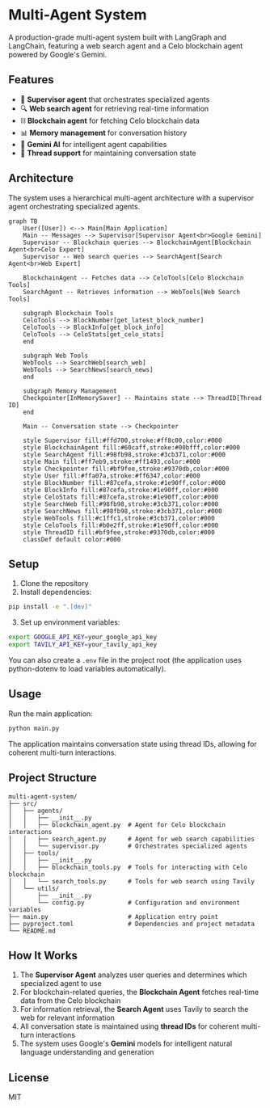 # Multi-Agent System

A production-grade multi-agent system built with LangGraph and LangChain, featuring a web search agent and a Celo blockchain agent powered by Google's Gemini.

## Features

- 🤖 **Supervisor agent** that orchestrates specialized agents
- 🔍 **Web search agent** for retrieving real-time information
- ⛓️ **Blockchain agent** for fetching Celo blockchain data
- 📊 **Memory management** for conversation history
- 🤖 **Gemini AI** for intelligent agent capabilities
- 🧵 **Thread support** for maintaining conversation state

## Architecture

The system uses a hierarchical multi-agent architecture with a supervisor agent orchestrating specialized agents.

```mermaid
graph TB
    User([User]) <--> Main[Main Application]
    Main -- Messages --> Supervisor[Supervisor Agent<br>Google Gemini]
    Supervisor -- Blockchain queries --> BlockchainAgent[Blockchain Agent<br>Celo Expert]
    Supervisor -- Web search queries --> SearchAgent[Search Agent<br>Web Expert]

    BlockchainAgent -- Fetches data --> CeloTools[Celo Blockchain Tools]
    SearchAgent -- Retrieves information --> WebTools[Web Search Tools]

    subgraph Blockchain Tools
    CeloTools --> BlockNumber[get_latest_block_number]
    CeloTools --> BlockInfo[get_block_info]
    CeloTools --> CeloStats[get_celo_stats]
    end

    subgraph Web Tools
    WebTools --> SearchWeb[search_web]
    WebTools --> SearchNews[search_news]
    end

    subgraph Memory Management
    Checkpointer[InMemorySaver] -- Maintains state --> ThreadID[Thread ID]
    end

    Main -- Conversation state --> Checkpointer

    style Supervisor fill:#ffd700,stroke:#ff8c00,color:#000
    style BlockchainAgent fill:#60caff,stroke:#00bfff,color:#000
    style SearchAgent fill:#98fb98,stroke:#3cb371,color:#000
    style Main fill:#ff7eb9,stroke:#ff1493,color:#000
    style Checkpointer fill:#bf9fee,stroke:#9370db,color:#000
    style User fill:#ffa07a,stroke:#ff6347,color:#000
    style BlockNumber fill:#87cefa,stroke:#1e90ff,color:#000
    style BlockInfo fill:#87cefa,stroke:#1e90ff,color:#000
    style CeloStats fill:#87cefa,stroke:#1e90ff,color:#000
    style SearchWeb fill:#98fb98,stroke:#3cb371,color:#000
    style SearchNews fill:#98fb98,stroke:#3cb371,color:#000
    style WebTools fill:#c1ffc1,stroke:#3cb371,color:#000
    style CeloTools fill:#b0e2ff,stroke:#1e90ff,color:#000
    style ThreadID fill:#bf9fee,stroke:#9370db,color:#000
    classDef default color:#000
```

## Setup

1. Clone the repository
2. Install dependencies:

```bash
pip install -e ".[dev]"
```

3. Set up environment variables:

```bash
export GOOGLE_API_KEY=your_google_api_key
export TAVILY_API_KEY=your_tavily_api_key
```

You can also create a `.env` file in the project root (the application uses python-dotenv to load variables automatically).

## Usage

Run the main application:

```bash
python main.py
```

The application maintains conversation state using thread IDs, allowing for coherent multi-turn interactions.

## Project Structure

```
multi-agent-system/
├── src/
│   ├── agents/
│   │   ├── __init__.py
│   │   ├── blockchain_agent.py  # Agent for Celo blockchain interactions
│   │   ├── search_agent.py      # Agent for web search capabilities
│   │   └── supervisor.py        # Orchestrates specialized agents
│   ├── tools/
│   │   ├── __init__.py
│   │   ├── blockchain_tools.py  # Tools for interacting with Celo blockchain
│   │   └── search_tools.py      # Tools for web search using Tavily
│   └── utils/
│       ├── __init__.py
│       └── config.py            # Configuration and environment variables
├── main.py                      # Application entry point
├── pyproject.toml               # Dependencies and project metadata
└── README.md
```

## How It Works

1. The **Supervisor Agent** analyzes user queries and determines which specialized agent to use
2. For blockchain-related queries, the **Blockchain Agent** fetches real-time data from the Celo blockchain
3. For information retrieval, the **Search Agent** uses Tavily to search the web for relevant information
4. All conversation state is maintained using **thread IDs** for coherent multi-turn interactions
5. The system uses Google's **Gemini** models for intelligent natural language understanding and generation

## License

MIT

